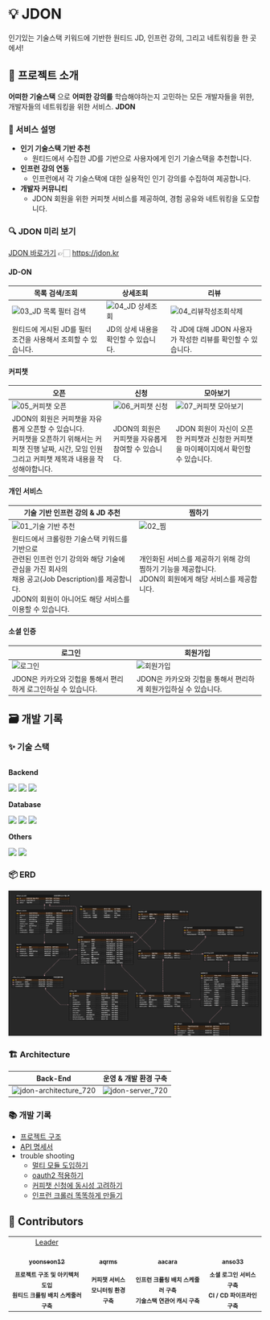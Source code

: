 # 💡 JDON

인기있는 기술스택 키워드에 기반한 원티드 JD, 인프런 강의, 그리고 네트워킹을 한 곳에서!

## 📌 프로젝트 소개

**어떠한 기술스택** 으로 **어떠한 강의를** 학습해야하는지 고민하는 모든 개발자들을 위한, 개발자들의 네트워킹을 위한 서비스. **JDON**

### 📢 서비스 설명

- **인기 기술스택 기반 추천**
    - 원티드에서 수집한 JD를 기반으로 사용자에게 인기 기술스택을 추천합니다.
- **인프런 강의 연동**
    - 인프런에서 각 기술스택에 대한 실용적인 인기 강의를 수집하여 제공합니다.
- **개발자 커뮤니티**
    - JDON 회원을 위한 커피챗 서비스를 제공하여, 경험 공유와 네트워킹을 도모합니다.

### 🔍️ JDON 미리 보기

[JDON 바로가기](https://jdon.kr) 👉🏻 https://jdon.kr

#### JD-ON

| 목록 검색/조회                                                                                                             | 상세조회                                                                                                             | 리뷰                                                                                                                |
|----------------------------------------------------------------------------------------------------------------------|------------------------------------------------------------------------------------------------------------------|-------------------------------------------------------------------------------------------------------------------|
| ![03_JD 목록 필터 검색](https://github.com/Kernel360/f1-JDON-Backend/assets/86637372/d6de8359-a2f5-401e-9c95-a27e829c30cf) | ![04_JD 상세조회](https://github.com/Kernel360/f1-JDON-Backend/assets/86637372/497225db-72c6-4c07-b6e8-a7b69789119a) | ![04_리뷰작성조회삭제](https://github.com/Kernel360/f1-JDON-Backend/assets/86637372/e3984d8a-3a13-4b7f-b772-5ae967c848fb) |
| 원티드에 게시된 JD를 필터 조건을 사용해서 조회할 수 있습니다.                                                                                 | JD의 상세 내용을 확인할 수 있습니다.                                                                                           | 각 JD에 대해 JDON 사용자가 작성한 리뷰를 확인할 수 있습니다.                                                                            |

#### 커피챗

| 오픈                                                                                                              | 신청                                                                                                              | 모아보기                                                                                                              |
|-----------------------------------------------------------------------------------------------------------------|-----------------------------------------------------------------------------------------------------------------|-------------------------------------------------------------------------------------------------------------------|
| ![05_커피챗 오픈](https://github.com/Kernel360/f1-JDON-Backend/assets/86637372/70a4f101-60d3-4cab-a27e-73ae674cc4bb) | ![06_커피챗 신청](https://github.com/Kernel360/f1-JDON-Backend/assets/86637372/cd6e5aa9-66df-467b-a6cf-3635233a0aa5) | ![07_커피챗 모아보기](https://github.com/Kernel360/f1-JDON-Backend/assets/86637372/023b81dd-efd8-4257-aada-e138c593b172) |
| JDON의 회원은 커피챗을 자유롭게 오픈할 수 있습니다. <br> 커피챗을 오픈하기 위해서는 커피챗 진행 날짜, 시간, 모임 인원 그리고 커피챗 제목과 내용을 작성해야합니다.</br>          | JDON의 회원은 커피챗을 자유롭게 참여할 수 있습니다.                                                                                 | JDON 회원이 자신이 오픈한 커피챗과 신청한 커피챗을 마이페이지에서 확인할 수 있습니다.                                                                |

#### 개인 서비스

| 기술 기반 인프런 강의 & JD 추천                                                                                                                         | 찜하기                                                                                                        |
|----------------------------------------------------------------------------------------------------------------------------------------------|------------------------------------------------------------------------------------------------------------|
| ![01_기술 기반 추천](https://github.com/Kernel360/f1-JDON-Backend/assets/86637372/d02cdd1f-f86c-455c-b148-2638920ac67f)                            | ![02_찜](https://github.com/Kernel360/f1-JDON-Backend/assets/86637372/31e54d3b-09d4-418e-b008-4d86c7930f0f) |
| 원티드에서 크롤링한 기술스택 키워드를 기반으로 </br> 관련된 인프런 인기 강의와 해당 기술에 관심을 가진 회사의</br> 채용 공고(Job Description)를 제공합니다.</br> JDON의 회원이 아니어도 해당 서비스를 이용할 수 있습니다. | 개인화된 서비스를 제공하기 위해 강의 찜하기 기능을 제공합니다. </br> JDON의 회원에게 해당 서비스를 제공합니다.                                        |

#### 소셜 인증

| 로그인                                                                                                       | 회원가입                                                                                                       |
|-----------------------------------------------------------------------------------------------------------|------------------------------------------------------------------------------------------------------------|
| ![로그인](https://github.com/Kernel360/f1-JDON-Backend/assets/86637372/cf9fd043-1476-435f-835c-d11f9d053505) | ![회원가입](https://github.com/Kernel360/f1-JDON-Backend/assets/86637372/b30ab20f-682e-497d-a1b6-e3874ee80ab5) |
| JDON은 카카오와 깃헙을 통해서 편리하게 로그인하실 수 있습니다.                                                                     | JDON은 카카오와 깃헙을 통해서 편리하게 회원가입하실 수 있습니다.                                                                     |

## 🗃️ 개발 기록

### ✨ 기술 스택

<div style="display:flex; flex-direction:column; align-items:flex-start;">
    <p><strong>Backend</strong></p>
    <div>
        <img src="https://img.shields.io/badge/Java_17-007396?style=for-the-badge&logo=java&logoColor=white"> 
        <img src="https://img.shields.io/badge/Spring_Boot_3.2-6DB33F?style=for-the-badge&logo=spring boot&logoColor=white">
        <img src="https://img.shields.io/badge/Spring_Security_6.2-6DB33F?style=for-the-badge&logo=spring security&logoColor=white">
    </div>
    <p><strong>Database</strong></p>
    <div>
        <img src="https://img.shields.io/badge/Mysql_8.0-4479A1?style=for-the-badge&logo=mysql&logoColor=white">
        <img src="https://img.shields.io/badge/Spring_Data_JPA_3.2-6DB33F?style=for-the-badge&logo=spring data jpa&logoColor=white">
        <img src="https://img.shields.io/badge/Querydsl-4479A1?style=for-the-badge&logo=&logoColor=white">
    </div>
    <p><strong>Others</strong></p>
    <div>
        <img src="https://img.shields.io/badge/AWS_EC2-FF9900?style=for-the-badge&logo=amazonec2&logoColor=white">
        <img src="https://img.shields.io/badge/AWS_route_53-8C4FFF?style=for-the-badge&logo=amazonroute53&logoColor=white">
    </div>
</div>

### 📦️ ERD

![](docs/images/jdon_erd.png)

### 🏗️ Architecture

| Back-End                                                                                                                    | 운영 & 개발 환경 구축                                                                                                         |
|-----------------------------------------------------------------------------------------------------------------------------|-----------------------------------------------------------------------------------------------------------------------|
| ![jdon-architecture_720](https://github.com/Kernel360/f1-JDON-Backend/assets/86637372/602d3814-6a64-4e03-b676-94ed0c3814be) | ![jdon-server_720](https://github.com/Kernel360/f1-JDON-Backend/assets/86637372/98dc3590-11e0-4835-81d4-83116a9e5cce) 

### 📚️ 개발 기록

- [프로젝트 구조](docs/structure.md)
- [API 명세서](docs/api.md)
- trouble shooting
    - [멀티 모듈 도입하기]()
    - [oauth2 적용하기]()
    - [커피챗 신청에 동시성 고려하기]()
    - [인프런 크롤러 똑똑하게 만들기]()

## 👥 Contributors

<table>
  <tbody>
    <tr>
    <td align="center">
        <a href="https://github.com/yoonseon12">
          Leader <br>
          <img src="https://avatars.githubusercontent.com/u/59242594?v=4" width="130px;" alt=""/>
          <br /> <sub><b>yoonseon12</b><br></sub>
        </a>
    </td>
    <td align="center">
        <a href="https://github.com/aqrms">
          <br>
          <img src="https://avatars.githubusercontent.com/u/111513287?v=4" width="130px;" alt=""/>
          <br /><sub><b>aqrms</b></sub>
        </a>
        <br />
    </td>
    <td align="center">
        <a href="https://github.com/aacara">
          <br>
          <img src="https://avatars.githubusercontent.com/u/86637372?v=4" width="130px;" alt=""/>
          <br /><sub><b>aacara</b><br></sub>
        </a>
    </td>
    <td align="center">
        <a href="https://github.com/anso33">
          <br>
          <img src="https://avatars.githubusercontent.com/u/68376744?v=4" width="130px;" alt=""/>
          <br /><sub><b>anso33</b></sub>
        </a>
        <br />
    </td>
    </tr>
    <tr>
        <td align="center">
        <sub><b>프로젝트 구조 및 아키텍처 도입</b></sub>
        <br>
        <sub><b>원티드 크롤링 배치 스케줄러 구축</b></sub>
        </td>
        <td align="center">
        <sub><b>커피챗 서비스</b></sub>
        <br>
        <sub><b>모니터링 환경 구축</b></sub>
        </td>
        <td align="center">
        <sub><b>인프런 크롤링 배치 스케줄러 구축</b></sub>
        <br>
        <sub><b>기술스택 연관어 캐시 구축</b></sub>
        </td>
        <td align="center">
        <sub><b>소셜 로그인 서비스 구축</b></sub>
        <br>
        <sub><b>CI / CD 파이프라인 구축</b></sub>
        </td>
    </tr>
  </tbody>
</table>


